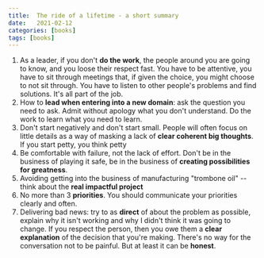 ```yaml
---
title:  The ride of a lifetime - a short summary
date:   2021-02-12
categories: [books]
tags: [books]
---
```

1. As a leader, if you don't **do the work**, the people around you are going to know, and you loose their respect fast. You have to be attentive, you have to sit through meetings that, if given the choice, you might choose to not sit through. You have to listen to other people's problems and find solutions. It's all part of the job.  
2. How to **lead when entering into a new domain**: ask the question you need to ask. Admit without apology what you don't understand. Do the work to learn what you need to learn.  
3. Don't start negatively and don't start small. People will often focus on little details as a way of masking a lack of **clear coherent big thoughts**. If you start petty, you think petty  
4. Be comfortable with failure, not the lack of effort. Don't be in the business of playing it safe, be in the business of **creating possibilities for greatness**.   
5. Avoiding getting into the business of manufacturing "trombone oil" -- think about the **real impactful project**  
6. No more than 3 **priorities**. You should communicate your priorities clearly and often.  
7. Delivering bad news: try to as **direct** of about the problem as possible, explain why it isn't working and why I didn't think it was going to change. If you respect the person, then you owe them a **clear explanation** of the decision that you're making. There's no way for the conversation not to be painful. But at least it can be **honest**.   
